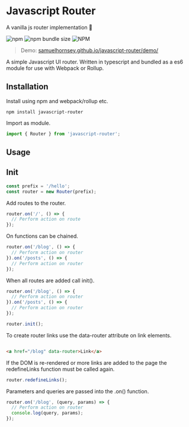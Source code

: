 # Javascript Router
A vanilla js router implementation 🔗

![npm](https://img.shields.io/npm/v/javascript-router.svg) ![npm bundle size](https://img.shields.io/bundlephobia/minzip/javascript-router.svg) ![NPM](https://img.shields.io/npm/l/javascript-router.svg)

> Demo: [samuelhornsey.github.io/javascript-router/demo/](https://samuelhornsey.github.io/javascript-router/demo/)

A simple Javascript UI router. Written in typescript and bundled as a es6 module for use with Webpack or Rollup.

## Installation

Install using npm and webpack/rollup etc.
```
npm install javascript-router
```

Import as module.

```js
import { Router } from 'javascript-router';
```

## Usage

## Init

```js
const prefix = '/hello';
const router = new Router(prefix);
```

Add routes to the router.

```js
router.on('/', () => {
  // Perform action on route
});
```

On functions can be chained.

```js
router.on('/blog', () => {
  // Perform action on router
}).on('/posts', () => {
  // Perform action on router
});
```

When all routes are added call init().

```js
router.on('/blog', () => {
  // Perform action on router
}).on('/posts', () => {
  // Perform action on router
});

router.init();
```

To create router links use the data-router attribute on link elements.

```html

<a href="/blog" data-router>Link</a>
```

If the DOM is re-rendered or more links are added to the page the redefineLinks function must be called again.

```js
router.redefineLinks();
```

Parameters and queries are passed into the .on() function.

```js
router.on('/blog', (query, params) => {
  // Perform action on router
  console.log(query, params);
});
```
